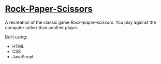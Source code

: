 # [Rock-Paper-Scissors](https://leoreeves.github.io/projects/rock-paper-scissors/)

A recreation of the classic game *Rock–paper–scissors*. 
You play against the computer rather than another player.

Built using:

- HTML
- CSS
- JavaScript
